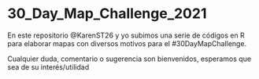 # 30_Day_Map_Challenge_2021

En este repositorio @KarenST26 y yo subimos una serie de códigos en R para elaborar mapas con diversos motivos para el #30DayMapChallenge.

Cualquier duda, comentario o sugerencia son bienvenidos, esperamos que sea de su interés/utilidad
